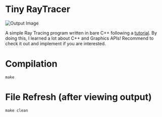 # Tiny RayTracer

![Output Image](https://raw.githubusercontent.com/awhb/tinyrenderer/main/output.tga)

A simple Ray Tracing program written in bare C++ following a [tutorial](https://github.com/ssloy/tinyrenderer). By doing this, I learned a lot about C++ and Graphics APIs! Recommend to check it out and implement if you are interested. 

# Compilation
```
make
```

# File Refresh (after viewing output)
```
make clean
```
